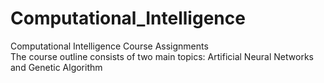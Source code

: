 # Computational_Intelligence <br />
Computational Intelligence Course Assignments <br />
The course outline consists of two main topics: Artificial Neural Networks and Genetic Algorithm <br />
